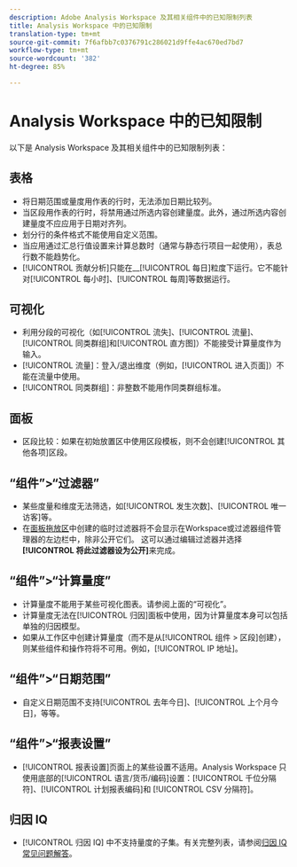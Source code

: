 ```yaml
---
description: Adobe Analysis Workspace 及其相关组件中的已知限制列表
title: Analysis Workspace 中的已知限制
translation-type: tm+mt
source-git-commit: 7f6afbb7c0376791c286021d9ffe4ac670ed7bd7
workflow-type: tm+mt
source-wordcount: '382'
ht-degree: 85%

---
```



# Analysis Workspace 中的已知限制

以下是 Analysis Workspace 及其相关组件中的已知限制列表：

## 表格

* 将日期范围或量度用作表的行时，无法添加日期比较列。
* 当区段用作表的行时，将禁用通过所选内容创建量度。此外，通过所选内容创建量度不应应用于日期对齐列。
* 划分行的条件格式不能使用自定义范围。
* 当应用通过汇总行值设置来计算总数时（通常与静态行项目一起使用），表总行数不能趋势化。
* [!UICONTROL 贡献分析]只能在&#x200B;__[!UICONTROL 每日]粒度下运行。它不能针对[!UICONTROL 每小时]、[!UICONTROL 每周]等数据运行。

## 可视化

* 利用分段的可视化（如[!UICONTROL 流失]、[!UICONTROL 流量]、[!UICONTROL 同类群组]和[!UICONTROL 直方图]）不能接受计算量度作为输入。
* [!UICONTROL 流量]：登入/退出维度（例如，[!UICONTROL 进入页面]）不能在流量中使用。
* [!UICONTROL 同类群组]：非整数不能用作同类群组标准。

## 面板

* 区段比较：如果在初始放置区中使用区段模板，则不会创建[!UICONTROL 其他各项]区段。

## “组件”>“过滤器”

* 某些度量和维度无法筛选，如[!UICONTROL 发生次数]、[!UICONTROL 唯一访客]等。
* 在[面板拖放区](/help/analysis-workspace/c-panels/panels.md)中创建的临时过滤器将不会显示在Workspace或过滤器组件管理器的左边栏中，除非公开它们。 这可以通过编辑过滤器并选择&#x200B;**[!UICONTROL 将此过滤器设为公开]**&#x200B;来完成。

## “组件”>“计算量度”

* 计算量度不能用于某些可视化图表。请参阅上面的“可视化”。
* 计算量度无法在[!UICONTROL 归因]面板中使用，因为计算量度本身可以包括单独的归因模型。
* 如果从工作区中创建计算量度（而不是从[!UICONTROL 组件 > 区段]创建），则某些组件和操作符将不可用。例如，[!UICONTROL IP 地址]。

## “组件”>“日期范围”

* 自定义日期范围不支持[!UICONTROL 去年今日]、[!UICONTROL 上个月今日]，等等。


## “组件”>“报表设置”

* [!UICONTROL 报表设置]页面上的某些设置不适用。Analysis Workspace 只使用底部的[!UICONTROL 语言/货币/编码]设置：[!UICONTROL 千位分隔符]、[!UICONTROL 计划报表编码]和 [!UICONTROL CSV 分隔符]。

## 归因 IQ

* [!UICONTROL 归因 IQ] 中不支持量度的子集。有关完整列表，请参阅[归因 IQ 常见问题解答](../attribution/faq.md)。
